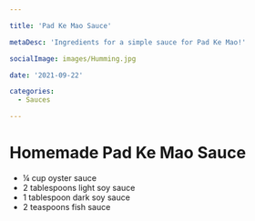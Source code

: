 ```yaml
---

title: 'Pad Ke Mao Sauce'

metaDesc: 'Ingredients for a simple sauce for Pad Ke Mao!'

socialImage: images/Humming.jpg

date: '2021-09-22'

categories:
  - Sauces

---
```


# Homemade Pad Ke Mao Sauce

- ¼ cup oyster sauce
- 2 tablespoons light soy sauce
- 1 tablespoon dark soy sauce
- 2 teaspoons fish sauce


